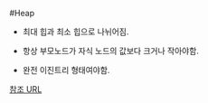 #Heap

- 최대 힙과 최소 힙으로 나뉘어짐.

- 항상 부모노드가 자식 노드의 값보다 크거나 작아야함.

- 완전 이진트리 형태여야함.

[참조 URL](http://blog.eairship.kr/249)

